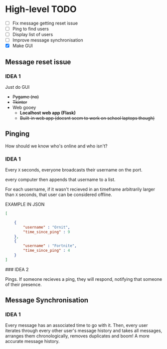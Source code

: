 # High-level TODO
- [ ] Fix message getting reset issue
- [ ] Ping to find users
- [ ] Display list of users
- [ ] Improve message synchronisation
- [x] Make GUI

## Message reset issue

### IDEA 1

Just do GUI
- ~~Pygame (no)~~
- ~~Tkinter~~
- Web gooey
  - **Localhost web app (Flask)**
  - ~~Built-in web app (doesnt seem to work on school laptops though)~~

## Pinging

How should we know who's online and who isn't?

### IDEA 1

Every `X` seconds, everyone broadcasts their username on the port.

every computer then appends that username to a list.

For each username, if it wasn't recieved in an timeframe arbitrarily larger than `X` seconds, that user can be considered offline.

EXAMPLE IN JSON
```json
[

    {
        "username" : "Ornit",
        "time_since_ping" : 9
    },
    {
        "username" : "Fortnite",
        "time_since_ping" : 4
    }
]
```

### IDEA 2

Pings. If someone recieves a ping, they will respond, notifying that someone of their presence.

## Message Synchronisation

### IDEA 1

Every message has an associated time to go with it. Then, every user iterates through every other user's message history and takes all messages, arranges them chronologically, removes duplicates and boom! A more accurate message history.